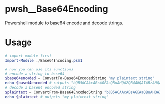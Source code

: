 # pwsh__Base64Encoding
Powershell module to base64 encode and decode strings.

# Usage
```powershell
# import module first
Import-Module ./Base64Encoding.psm1

# now you can use its functions
# encode a string to base64
$base64encoded = ConvertTo-Base64EncodedString "my plaintext string"
echo $base64encoded # outputs "bQB5ACAAcABsAGEAaQBuAHQAZQB4AHQAIABzAHQAcgBpAG4AZwA="
# decode a base64 encoded string
$plaintext = ConvertFrom-Base64EncodedString "bQB5ACAAcABsAGEAaQBuAHQAZQB4AHQAIABzAHQAcgBpAG4AZwA="
echo $plaintext # outputs "my plaintext string"
```
